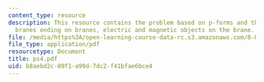 ```yaml
---
content_type: resource
description: This resource contains the problem based on p-forms and their representations,
  branes ending on branes, electric and magnetic objects on the brane.
file: /media/https%3A/open-learning-course-data-rc.s3.amazonaws.com/8-871-selected-topics-in-theoretical-particle-physics-branes-and-gauge-theory-dynamics-fall-2004/b8aebd2c09f1a99d7dc2f41bfae6bce4_ps4.pdf
file_type: application/pdf
resourcetype: Document
title: ps4.pdf
uid: b8aebd2c-09f1-a99d-7dc2-f41bfae6bce4
---
```

